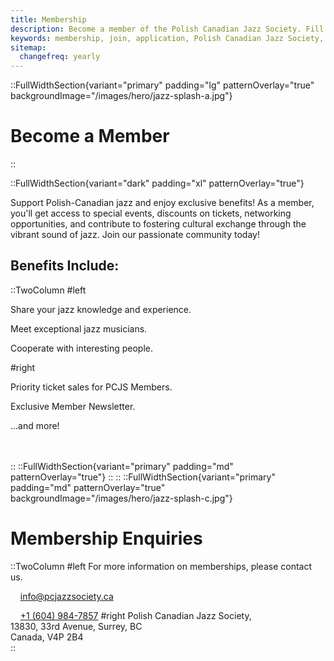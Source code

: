 ```yaml
---
title: Membership
description: Become a member of the Polish Canadian Jazz Society. Fill out the application form.
keywords: membership, join, application, Polish Canadian Jazz Society, jazz society membership
sitemap:
  changefreq: yearly
---
```


::FullWidthSection{variant="primary" padding="lg" patternOverlay="true" backgroundImage="/images/hero/jazz-splash-a.jpg"}

# Become a Member

::

::FullWidthSection{variant="dark" padding="xl" patternOverlay="true"}

Support Polish-Canadian jazz and enjoy exclusive benefits! As a member, you'll get access to special events, discounts on tickets, networking opportunities, and contribute to fostering cultural exchange through the vibrant sound of jazz. Join our passionate community today!

## Benefits Include:

::TwoColumn
#left

Share your jazz knowledge and experience.

Meet exceptional jazz musicians.

Cooperate with interesting people.

#right

Priority ticket sales for PCJS Members.

Exclusive Member Newsletter.

...and more!

<br></br>
::
::FullWidthSection{variant="primary" padding="md" patternOverlay="true"}
<MembershipApplication />
::
::
::FullWidthSection{variant="primary" padding="md" patternOverlay="true" backgroundImage="/images/hero/jazz-splash-c.jpg"}

# Membership Enquiries

::TwoColumn
#left
For more information on memberships, please contact us.

&nbsp;&nbsp;&nbsp;&nbsp;[info@pcjazzsociety.ca](mailto:info@pcjazzsociety.ca)

&nbsp;&nbsp;&nbsp;&nbsp;[+1 (604) 984-7857](tel:604-984-7857)
#right
Polish Canadian Jazz Society,<br>
13830, 33rd Avenue, Surrey, BC<br>
Canada, V4P 2B4<br>
::
